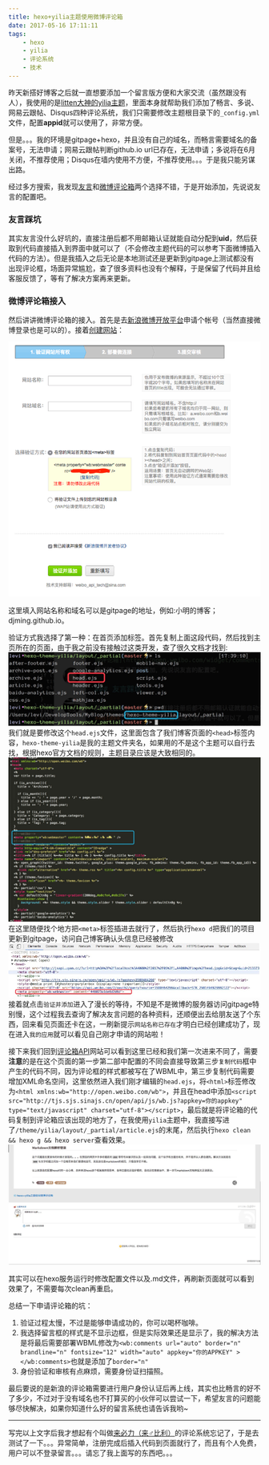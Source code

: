 ```yaml
---
title: hexo+yilia主题使用微博评论箱
date: 2017-05-16 17:11:11
tags:
	- hexo
	- yilia
	- 评论系统
	- 技术
---
```


昨天新搭好博客之后就一直想要添加一个留言版方便和大家交流（虽然跟没有人），我使用的是[litten大神的yilia主题](https://github.com/litten/hexo-theme-yilia)，里面本身就帮助我们添加了畅言、多说、网易云跟帖、Disqus四种评论系统，我们只需要修改主题根目录下的`_config.yml`文件，配置**appid**就可以使用了，非常方便。

但是。。。我的环境是gitpage+hexo，并且没有自己的域名，而畅言需要域名的备案号，无法申请；网易云跟帖判断github.io url已存在，无法申请；多说将在6月关闭，不推荐使用；Disqus在墙内使用不方便，不推荐使用。。。于是我只能另谋出路。
<!--more-->
经过多方搜索，我发现[友言](http://www.uyan.cc/getcode)和[微博评论箱](http://open.weibo.com/widget/comments.php)两个选择不错，于是开始添加，先说说友言的配置吧。

### 友言踩坑

其实友言没什么好坑的，直接注册后都不用邮箱认证就能自动分配到**uid**，然后获取到代码直接插入到界面中就可以了（不会修改主题代码的可以参考下面微博插入代码的方法）。但是我插入之后无论是本地测试还是更新到gitpage上测试都没有出现评论框，场面异常尴尬，查了很多资料也没有个解释，于是保留了代码并且给客服反馈了，等有了解决方案再来更新。

### 微博评论箱接入

然后讲讲微博评论箱的接入。首先是去[新浪微博开放平台](http://open.weibo.com/)申请个帐号（当然直接微博登录也是可以的）。接着[创建网站](http://open.weibo.com/webmaster/add)：

![创建网站](/imgs/weibo_create_web.png)

这里填入网站名称和域名可以是gitpage的地址，例如:小明的博客；djming.github.io。

验证方式我选择了第一种：在首页添加标签。首先复制上面这段代码，然后找到主页所在的页面，由于我之前没有接触过这类开发，查了很久文档才找到:![head地址](/imgs/head_path.png)
我们就是要修改这个`head.ejs`文件，这里面包含了我们博客页面的`<head>`标签内容，`hexo-theme-yilia`是我的主题文件夹名，如果用的不是这个主题可以自行去找，根据hexo官方文档的规则，主题目录应该是大致相同的。
![微博配置](/imgs/weibo_config1.png)
在这里随便找个地方把`<meta>`标签插进去就行了，然后执行`hexo d`把我们的项目更新到gitpage，访问自己博客确认头信息已经被修改![确认头信息已被修改](/imgs/weibo_confirm_head.png)
接着就点击`验证并添加`进入了漫长的等待，不知是不是微博的服务器访问gitpage特别慢，这个过程我去查询了解决友言问题的各种资料，还顺便出去给朋友送了个东西，回来看见页面还卡在这，一刷新提示`网站名称已存在`才明白已经创建成功了，现在进入`我的应用`就可以看见自己刚才申请的网站啦！

接下来我们回到[评论箱API](http://open.weibo.com/widget/comments.php)网站可以看到这里已经和我们第一次进来不同了，需要**注意**的是在这个页面的第一步第二部中配置的不同会直接导致第三步`复制代码`框中产生的代码不同，因为评论框的样式都被写在了WBML中，第三步复制代码需要增加XML命名空间，这里依然进入我们刚才编辑的`head.ejs`，将`<html>`标签修改为`<html xmlns:wb="http://open.weibo.com/wb">`，并且在head中添加`<script src="http://tjs.sjs.sinajs.cn/open/api/js/wb.js?appkey=你的appkey" type="text/javascript" charset="utf-8"></script>`，最后就是将评论箱的代码复制到评论箱应该出现的地方了，在我使用`yilia`主题中，我直接写进了`/theme/yilia/layout/_partial/article.ejs`的末尾，然后执行`hexo clean && hexo g && hexo server`查看效果。![评论框](/imgs/pinglun.png)

其实可以在hexo服务运行时修改配置文件以及.md文件，再刷新页面就可以看到效果了，不需要每次clean再重启。

总结一下申请评论箱的坑：
	
1. 验证过程太慢，不过是能够申请成功的，你可以喝杯咖啡。
2. 我选择留言框的样式是不显示边框，但是实际效果还是显示了，我的解决方法是将最后需要部署WBML修改为`<wb:comments url="auto" border="n" brandline="n" fontsize="12" width="auto" appkey="你的APPKEY" ></wb:comments>`也就是添加了`border="n"`
3. 身份验证和审核有点麻烦，需要身份证扫描照。

最后要说的是新浪的评论箱需要进行用户身份认证后再上线，其实也比畅言的好不了多少，不过对于没有域名也不打算买的小伙伴可以尝试一下，希望友言的问题能够尽快解决，如果你知道什么好的留言系统也请告诉我哟~

---

写完以上文字后我才想起有个叫做[来必力（来♂比利）](https://livere.com)的评论系统忘记了，于是去测试了一下。。。异常简单，注册完成后插入代码到页面就行了，而且有个人免费，用户可以不登录留言。。。请忘了我上面写的东西吧。。。